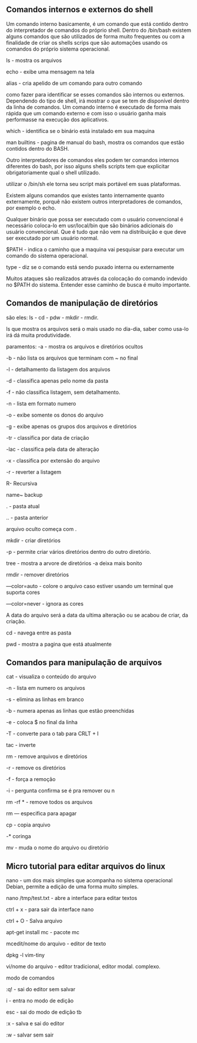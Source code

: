 ## Comandos internos e externos do shell

Um comando interno basicamente, é um comando que está contido dentro do interpretador de comandos do próprio shell. Dentro do /bin/bash existem alguns comandos que são utilizados de forma muito frequentes ou com a finalidade de criar os shells scrips que são automações usando os comandos do próprio sistema operacional.

ls - mostra os arquivos 

echo - exibe uma mensagem na tela

alias - cria apelido de um comando para outro comando 

como fazer para identificar se esses comandos são internos ou externos. Dependendo do tipo de shell, irá mostrar o que se tem de disponível dentro da linha de comandos. Um comando interno é executado de forma mais rápida que um comando externo e com isso o usuário ganha mais performasse na execução dos aplicativos.  

which - identifica se o binário está instalado em sua maquina

man builtins - pagina de manual do bash, mostra os comandos que estão contidos dentro do BASH.

Outro interpretadores de comandos eles podem ter comandos internos diferentes do bash, por isso alguns shells scripts tem que explicitar obrigatoriamente qual o shell utilizado. 

utilizar o /bin/sh ele torna seu script mais portável em suas plataformas.

Existem alguns comandos que existes tanto internamente quanto externamente, porquê não existem outros interpretadores de comandos, por exemplo o echo. 

Qualquer binário que possa ser executado com o usuário convencional é necessário coloca-lo em usr/local/bin que são binários adicionais do usuário convencional. Que é tudo que não vem na distribuição e que deve ser executado por um usuário normal.

 $PATH - indica o caminho que a maquina vai pesquisar para executar um comando do sistema operacional. 

type - diz se o comando está sendo puxado interna ou externamente

Muitos ataques são realizados através da colocação do comando indevido no $PATH do sistema. Entender esse caminho de busca é muito importante. 

## Comandos de manipulação de diretórios

são eles: ls - cd - pdw - mkdir - rmdir.

ls que mostra os arquivos será o mais usado no dia-dia, saber como usa-lo irá dá muita produtividade. 

paramentos: -a - mostra os arquivos e diretórios ocultos 

-b - não lista os arquivos que terminam com ~ no final

-l - detalhamento da listagem dos arquivos

-d - classifica apenas pelo nome da pasta 

-f - não classifica listagem, sem detalhamento. 

-n - lista em formato numero 

-o - exibe somente os  donos do arquivo

-g - exibe apenas os grupos dos arquivos e diretórios 

-tr - classifica por data de criação

-lac - classifica pela data de alteração

-x - classifica por extensão do arquivo

-r - reverter a listagem 

R- Recursiva 

name~ backup 

. - pasta atual 

.. - pasta anterior 

arquivo oculto começa com . 

mkdir - criar diretórios 

-p - permite criar vários diretórios dentro do outro diretório. 

tree - mostra a arvore de diretórios -a deixa mais bonito

rmdir - remover diretórios

—color=auto - colore o arquivo caso estiver usando um terminal que suporta cores 

—color=never - ignora as cores 

A data do arquivo será a data da ultima alteração ou se acabou de criar, da criação. 

cd - navega entre as pasta

pwd - mostra a pagina que está atualmente 

## Comandos para manipulação de arquivos

cat - visualiza o conteúdo do arquivo 

-n - lista em numero os arquivos

-s - elimina as linhas em branco 

-b - numera apenas as linhas que estão preenchidas

-e - coloca $ no final da linha

-T - converte para o tab para CRLT + I 

tac - inverte

rm - remove arquivos e diretórios 

-r - remove os diretórios 

-f - força a remoção 

-i - pergunta confirma se é pra remover ou n 

rm -rf * - remove todos os arquivos 

rm — especifica para apagar 

cp - copia arquivo 

-* coringa 

mv - muda o nome do arquivo ou diretório 

## Micro tutorial para editar arquivos do linux

nano - um dos mais simples que acompanha no sistema operacional Debian, permite a edição de uma forma muito simples.

nano /tmp/test.txt - abre a interface para editar textos

ctrl + x - para sair da interface nano

ctrl + O - Salva arquivo 

apt-get install mc - pacote mc 

mcedit/nome do arquivo - editor de texto 

dpkg -l vim-tiny

vi/nome do arquivo - editor tradicional, editor modal. complexo.

modo de comandos

:q! - sai do editor sem salvar 

i - entra no modo de edição

esc - sai do modo de edição tb

:x - salva e sai do editor 

:w - salvar sem sair